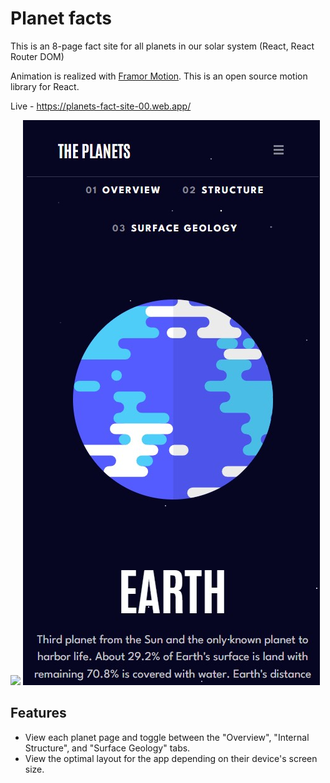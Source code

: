 # Planet facts

This is an 8-page fact site for all planets in our solar system (React, React Router DOM)

Animation is realized with [Framor Motion](https://www.framer.com/motion/introduction/). This is an open source motion library for React.

Live - https://planets-fact-site-00.web.app/

<img src="./public/desktop-design.gif" />
<img src="./public/mobile.jpg" />

## Features

- View each planet page and toggle between the "Overview", "Internal Structure", and "Surface Geology" tabs.
- View the optimal layout for the app depending on their device's screen size.
